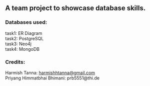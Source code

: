 <h2> A team project to showcase database skills. </h2>

<h3> Databases used: </h3>
task1: ER Diagram <br>
task2: PostgreSQL <br>
task3: Neo4j <br>
task4: MongoDB <br>

<h3> Credits: </h3>
Harmish Tanna: <a href="mailto:harmishhtanna@gmail.com">harmishhtanna@gmail.com</a> <br>
Priyang Himmatbhai Bhimani: prb5551@thi.de
